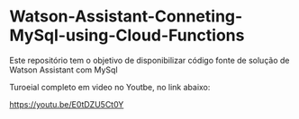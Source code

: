 # Watson-Assistant-Conneting-MySql-using-Cloud-Functions
Este repositório tem o objetivo de disponibilizar código fonte de solução de Watson Assistant com MySql

Turoeial completo em video no Youtbe, no link abaixo:

https://youtu.be/E0tDZU5Ct0Y
